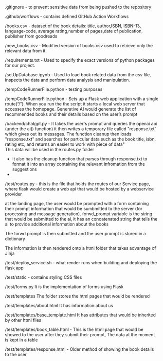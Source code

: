 .gitignore - to prevent sensitive data from being pushed to the repository

.github/worflows - contains defined GitHub Action Workflows

/books.csv - dataset of the book details: title, author,ISBN, ISBN-13, language-code, average rating,number of pages,date of publication, publisher from goodreads

/new_books.csv - Modified version of books.csv used to retrieve only the relevant data from it.

/requirements.txt - Used to specify  the exact versions of python packages for our project.

/setUpDatabase.ipynb - Used to load book related data from the csv file, inspects the data and perform data analysis and manipulation.

/tempCodeRunnerFile.python - testing purposes

/tempCodeRunnerFile.python - Sets up a Flask web application with a single route(“/”). When you run the the script it starts a local web server that accesses the homepage.
Generative AI would generate the list of recommended books and their details based on the user’s prompt

/backend/chatgpt.py - It takes the user's prompt and queries the openai api (under the ai() function) it then writes a temporary file called "response.txt" which gives out its messages.
The function cleanup then loads "response.txt" and searches for particular data such as the book title, isbn, rating etc, and returns an easier to work with piece of data"\
This data will be used in the routes.py folder

- It also has the cleanup function that parses through response.txt to format it into an array containing the relevant infromation from the suggestions
- 

/test/routes.py - this is the file that holds the routes of our Service page, where flask would create a web api that would be hosted by a webservice provider

at the landing page, the user would be prompted with a form containing their prompt information that would be sumbmitted to the server (for processing and message generation). forwd_prompt variable is the string that would be submitted to the ai, it has an concatenated string that tells the ai to provide additional information about the books

The forwd prompt is then submitted and the user prompt is stored in a dictionary

The information is then rendered onto a html folder that takes advantage of Jinja

/test/deploy_service.sh - what render runs when building and deploying the flask app

/test/static - contains styling CSS files

/test/forms.py It is the implementation of forms using Flask

/test/templates The folder stores the html pages that would be rendered

/test/templates/about.html It has information about us

/test/templates/base_template.html It has attributes that would be inherited by other html files

/test/templates/book_table.html - This is the html page that would be showed to the user after they submit their prompt, The data at the moment is kept in a table

/test/templates/response.html - Older method of showing the book details to the user

